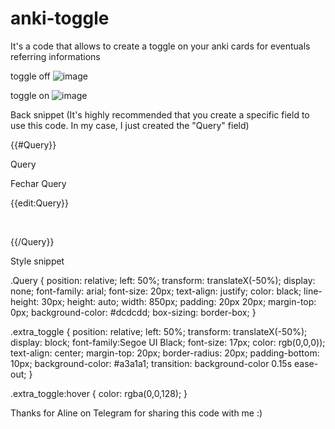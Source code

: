 # anki-toggle
It's a code that allows to create a toggle on your anki cards for eventuals referring informations

toggle off
![image](https://user-images.githubusercontent.com/121182276/215270520-19cf9369-9902-442c-a66e-236658ab9608.png)

toggle on
![image](https://user-images.githubusercontent.com/121182276/215270531-22a8821b-c1cc-4ec8-8cd3-196a3490bf44.png)


Back snippet
(It's highly recommended that you create a specific field to use this code. In my case, I just created the "Query" field)

{{#Query}}

<div class="extra_toggle" id="extra_toggle_on_button" onclick="showQuery()">
               
Query</div>

<div class="Query" id="extrafield">   
<div class="extra_toggle" id="extra_toggle_off_button" onclick="hideQuery()">
Fechar Query</div>

 {{edit:Query}}

</div>
<br>
             

</div>

<script>
    function showQuery() {
        document.getElementById("extrafield").style.display = "block";
        document.getElementById("extra_toggle_on_button").style.display = "none";
    }
    function hideQuery() {
        document.getElementById("extrafield").style.display = "none";
        document.getElementById("extra_toggle_on_button").style.display = "block";
    }


</script>


{{/Query}}




Style snippet

.Query {
position: relative;
left: 50%;
transform: translateX(-50%);
display: none;
font-family: arial;
font-size: 20px;
text-align: justify;
color: black;
line-height: 30px;
height: auto;
width: 850px;
padding: 20px 20px;
margin-top: 0px;
background-color: #dcdcdd;
box-sizing: border-box;
}

.extra_toggle {
position: relative;
left: 50%;
transform: translateX(-50%);
display: block;
font-family:Segoe UI Black;
font-size: 17px;
color: rgb(0,0,0));
text-align: center;
margin-top: 20px;
border-radius: 20px;
padding-bottom: 10px;
background-color: #a3a1a1;
transition: background-color 0.15s ease-out;
}

.extra_toggle:hover {
  color: rgba(0,0,128);
}

Thanks for Aline on Telegram for sharing this code with me :)
